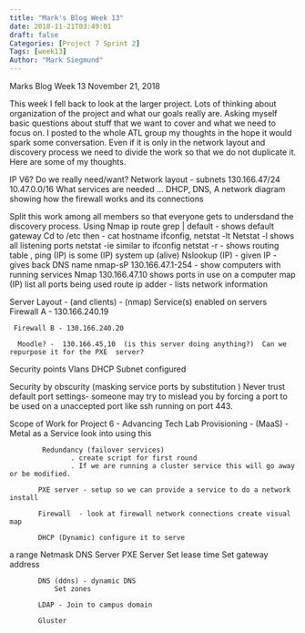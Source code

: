 ```yaml
---
title: "Mark's Blog Week 13"
date: 2018-11-21T03:49:01
draft: false
Categories: [Project 7 Sprint 2]
Tags: [week13]
Author: "Mark Siegmund"
---
```


Marks Blog Week 13								November 21, 2018

This week I fell back to look at the larger project.  Lots of thinking about organization of the project and what our goals really are.  Asking myself basic questions about stuff that we want to cover and what we need to focus on.  I posted to the whole ATL group my thoughts in the hope it would spark some conversation.  Even if it is only in the network layout and discovery process we need to divide the work so that we do not duplicate it.  Here are some of my thoughts.

IP V6? Do we really need/want?
Network layout - subnets
  130.166.47/24
    10.47.0.0/16
    What services are needed … DHCP, DNS, 
    A network diagram showing how the firewall works and its connections
         
Split this work among all members so that everyone gets to undersdand the discovery process.
Using Nmap 
ip route grep | default   -  shows default gateway
Cd to /etc  then     -   cat hostname
 ifconfig, 
netstat -lt
Netstat -l     shows all listening ports
netstat -ie   similar to ifconfig
netstat -r   - shows routing table
, ping (IP)  is some (IP) system up (alive)
Nslookup (IP) - given IP - gives back DNS name 
nmap-sP 130.166.47.1-254   - show computers with running services
Nmap 130.166.47.10   shows ports in use on a computer 
map (IP) list all ports being used
route
ip adder - lists network information

Server Layout - (and clients) - (nmap)
      Service(s) enabled on servers
      Firewall A - 130.166.240.19

     Firewall B - 130.166.240.20
 
      Moodle? -  130.166.45,10  (is this server doing anything?)  Can we repurpose it for the PXE  server?

Security points
     Vlans
     DHCP
           Subnet configured

 Security by obscurity (masking service ports by substitution )
  Never trust default port settings- someone may try to mislead you by forcing a port to be used on a unaccepted port like ssh running on port 443.

Scope of Work for Project 6 - Advancing Tech Lab
     Provisioning - 
           (MaaS) - Metal as a Service look into using this
     
            Redundancy (failover services)
                   . create script for first round
                   . If we are running a cluster service this will go away or be modified.

           PXE server - setup so we can provide a service to do a network install

           Firewall  - look at firewall network connections create visual map
  
           DHCP (Dynamic) configure it to serve
 a range
Netmask
DNS Server
PXE Server
Set lease time
Set gateway address


           DNS (ddns) - dynamic DNS
               Set zones

           LDAP - Join to campus domain

           Gluster
